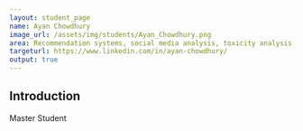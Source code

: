 ```yaml
---
layout: student_page
name: Ayan Chowdhury
image_url: /assets/img/students/Ayan_Chowdhury.png
area: Recommendation systems, social media analysis, toxicity analysis, machine learning for social media analysis
targeturl: https://www.linkedin.com/in/ayan-chowdhury/
output: true
---
```


## Introduction

Master Student
